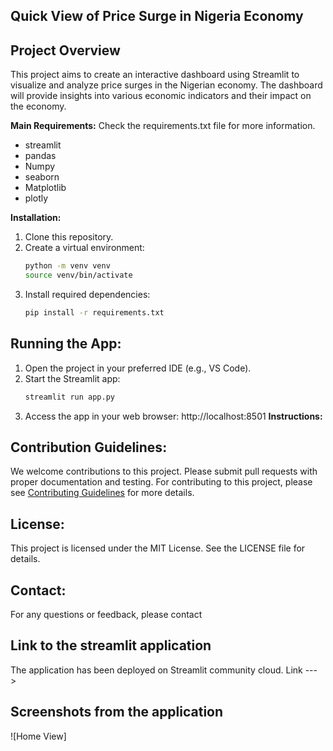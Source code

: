 ## Quick View of Price Surge in Nigeria Economy
## Project Overview
This project aims to create an interactive dashboard using Streamlit to visualize and analyze price surges in the Nigerian economy. The dashboard will provide insights into various economic indicators and their impact on the economy.

**Main Requirements:**
Check the requirements.txt file for more information.
* streamlit
* pandas 
* Numpy
* seaborn 
* Matplotlib
* plotly

**Installation:**

1. Clone this repository.
2. Create a virtual environment:
    ```bash
    python -m venv venv
    source venv/bin/activate
    ```
3. Install required dependencies:
    ```bash
    pip install -r requirements.txt
    ```

## **Running the App:**

1. Open the project in your preferred IDE (e.g., VS Code).
2. Start the Streamlit app:
    ```bash
    streamlit run app.py
    ```
3. Access the app in your web browser: http://localhost:8501
**Instructions:**



## Contribution Guidelines:
We welcome contributions to this project. Please submit pull requests with proper documentation and testing.
For contributing to this project, please see [Contributing Guidelines](CONTRIBUTING.md) for more details.

## License:

This project is licensed under the MIT License. See the LICENSE file for details.

## Contact:

For any questions or feedback, please contact <contact>

## Link to the streamlit application

The application has been deployed on Streamlit community cloud. 
Link --->

## Screenshots from the application

![Home View]